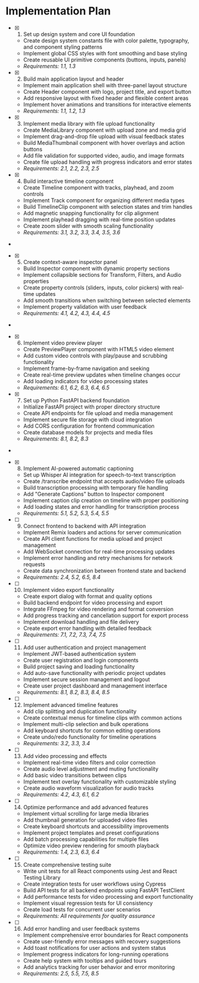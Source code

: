 # Implementation Plan

- [x] 1. Set up design system and core UI foundation






  - Create design system constants file with color palette, typography, and component styling patterns
  - Implement global CSS styles with font smoothing and base styling
  - Create reusable UI primitive components (buttons, inputs, panels)
  - _Requirements: 1.1, 1.3_

- [x] 2. Build main application layout and header





  - Implement main application shell with three-panel layout structure
  - Create Header component with logo, project title, and export button
  - Add responsive layout with fixed header and flexible content areas
  - Implement hover animations and transitions for interactive elements
  - _Requirements: 1.1, 1.2, 1.3_

- [x] 3. Implement media library with file upload functionality





  - Create MediaLibrary component with upload zone and media grid
  - Implement drag-and-drop file upload with visual feedback states
  - Build MediaThumbnail component with hover overlays and action buttons
  - Add file validation for supported video, audio, and image formats
  - Create file upload handling with progress indicators and error states
  - _Requirements: 2.1, 2.2, 2.3, 2.5_

- [x] 4. Build interactive timeline component





  - Create Timeline component with tracks, playhead, and zoom controls
  - Implement Track component for organizing different media types
  - Build TimelineClip component with selection states and trim handles
  - Add magnetic snapping functionality for clip alignment
  - Implement playhead dragging with real-time position updates
  - Create zoom slider with smooth scaling functionality
  - _Requirements: 3.1, 3.2, 3.3, 3.4, 3.5, 3.6_
-

- [x] 5. Create context-aware inspector panel




  - Build Inspector component with dynamic property sections
  - Implement collapsible sections for Transform, Filters, and Audio properties
  - Create property controls (sliders, inputs, color pickers) with real-time updates
  - Add smooth transitions when switching between selected elements
  - Implement property validation with user feedback
  - _Requirements: 4.1, 4.2, 4.3, 4.4, 4.5_
-

- [x] 6. Implement video preview player








  - Create PreviewPlayer component with HTML5 video element
  - Add custom video controls with play/pause and scrubbing functionality
  - Implement frame-by-frame navigation and seeking
  - Create real-time preview updates when timeline changes occur
  - Add loading indicators for video processing states
  - _Requirements: 6.1, 6.2, 6.3, 6.4, 6.5_



- [x] 7. Set up Python FastAPI backend foundation







  - Initialize FastAPI project with proper directory structure
  - Create API endpoints for file upload and media management
  - Implement secure file storage with cloud integration
  - Add CORS configuration for frontend communication
  - Create database models for projects and media files
  - _Requirements: 8.1, 8.2, 8.3_

-


- [x] 8. Implement AI-powered automatic captioning




  - Set up Whisper AI integration for speech-to-text transcription
  - Create /transcribe endpoint that accepts audio/video file uploads
  - Build transcription processing with temporary file handling
  - Add "Generate Captions" button to Inspector component
  - Implement caption clip creation on timeline with proper positioning
  - Add loading states and error handling for transcription process
  - _Requirements: 5.1, 5.2, 5.3, 5.4, 5.5_

- [ ] 9. Connect frontend to backend with API integration
  - Implement Remix loaders and actions for server communication
  - Create API client functions for media upload and project management
  - Add WebSocket connection for real-time processing updates
  - Implement error handling and retry mechanisms for network requests
  - Create data synchronization between frontend state and backend
  - _Requirements: 2.4, 5.2, 6.5, 8.4_

- [ ] 10. Implement video export functionality
  - Create export dialog with format and quality options
  - Build backend endpoint for video processing and export
  - Integrate FFmpeg for video rendering and format conversion
  - Add progress tracking and cancellation support for export process
  - Implement download handling and file delivery
  - Create export error handling with detailed feedback
  - _Requirements: 7.1, 7.2, 7.3, 7.4, 7.5_

- [ ] 11. Add user authentication and project management
  - Implement JWT-based authentication system
  - Create user registration and login components
  - Build project saving and loading functionality
  - Add auto-save functionality with periodic project updates
  - Implement secure session management and logout
  - Create user project dashboard and management interface
  - _Requirements: 8.1, 8.2, 8.3, 8.4, 8.5_

- [ ] 12. Implement advanced timeline features
  - Add clip splitting and duplication functionality
  - Create contextual menus for timeline clips with common actions
  - Implement multi-clip selection and bulk operations
  - Add keyboard shortcuts for common editing operations
  - Create undo/redo functionality for timeline operations
  - _Requirements: 3.2, 3.3, 3.4_

- [ ] 13. Add video processing and effects
  - Implement real-time video filters and color correction
  - Create audio level adjustment and muting functionality
  - Add basic video transitions between clips
  - Implement text overlay functionality with customizable styling
  - Create audio waveform visualization for audio tracks
  - _Requirements: 4.2, 4.3, 6.1, 6.2_

- [ ] 14. Optimize performance and add advanced features
  - Implement virtual scrolling for large media libraries
  - Add thumbnail generation for uploaded video files
  - Create keyboard shortcuts and accessibility improvements
  - Implement project templates and preset configurations
  - Add batch processing capabilities for multiple files
  - Optimize video preview rendering for smooth playback
  - _Requirements: 1.4, 2.3, 6.3, 6.4_

- [ ] 15. Create comprehensive testing suite
  - Write unit tests for all React components using Jest and React Testing Library
  - Create integration tests for user workflows using Cypress
  - Build API tests for all backend endpoints using FastAPI TestClient
  - Add performance tests for video processing and export functionality
  - Implement visual regression tests for UI consistency
  - Create load tests for concurrent user scenarios
  - _Requirements: All requirements for quality assurance_

- [ ] 16. Add error handling and user feedback systems
  - Implement comprehensive error boundaries for React components
  - Create user-friendly error messages with recovery suggestions
  - Add toast notifications for user actions and system status
  - Implement progress indicators for long-running operations
  - Create help system with tooltips and guided tours
  - Add analytics tracking for user behavior and error monitoring
  - _Requirements: 2.5, 5.5, 7.5, 8.5_